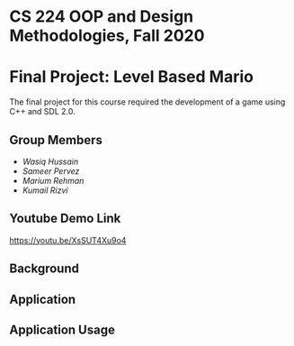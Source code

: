 # CS 224 OOP and Design Methodologies, Fall 2020
# Final Project: Level Based Mario

The final project for this course required the development of a game using C++ and SDL 2.0.

## Group Members
- _Wasiq Hussain_
- _Sameer Pervez_
- _Marium Rehman_
- _Kumail Rizvi_

## Youtube Demo Link

https://youtu.be/XsSUT4Xu9o4

## Background

## Application

## Application Usage
